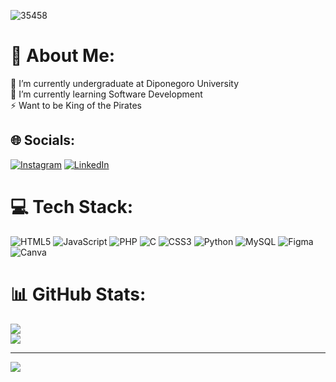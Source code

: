 ![35458](https://user-images.githubusercontent.com/74123282/224381876-e9fb9fbd-a297-4e1b-a2ef-6b7dc899251c.gif)


# 💫 About Me:
🔭 I’m currently undergraduate at Diponegoro University<br>🌱 I’m currently learning Software Development<br>⚡ Want to be King of the Pirates


## 🌐 Socials:
[![Instagram](https://img.shields.io/badge/Instagram-%23E4405F.svg?logo=Instagram&logoColor=white)](https://instagram.com/ratriaseza) [![LinkedIn](https://img.shields.io/badge/LinkedIn-%230077B5.svg?logo=linkedin&logoColor=white)](https://linkedin.com/in/Satria-Reza-Ramadhan-029096277) 

# 💻 Tech Stack:
![HTML5](https://img.shields.io/badge/html5-%23E34F26.svg?style=for-the-badge&logo=html5&logoColor=white) ![JavaScript](https://img.shields.io/badge/javascript-%23323330.svg?style=for-the-badge&logo=javascript&logoColor=%23F7DF1E) ![PHP](https://img.shields.io/badge/php-%23777BB4.svg?style=for-the-badge&logo=php&logoColor=white) ![C](https://img.shields.io/badge/c-%2300599C.svg?style=for-the-badge&logo=c&logoColor=white) ![CSS3](https://img.shields.io/badge/css3-%231572B6.svg?style=for-the-badge&logo=css3&logoColor=white) ![Python](https://img.shields.io/badge/python-3670A0?style=for-the-badge&logo=python&logoColor=ffdd54) ![MySQL](https://img.shields.io/badge/mysql-%2300f.svg?style=for-the-badge&logo=mysql&logoColor=white) 	![Figma](https://img.shields.io/badge/figma-%23F24E1E.svg?style=for-the-badge&logo=figma&logoColor=white) ![Canva](https://img.shields.io/badge/Canva-%2300C4CC.svg?style=for-the-badge&logo=Canva&logoColor=white)

# 📊 GitHub Stats:
![](https://github-readme-streak-stats.herokuapp.com/?user=RatriaSeza&theme=ayu-mirage&hide_border=false)<br/>
![](https://github-readme-stats.vercel.app/api/top-langs/?username=RatriaSeza&theme=ayu-mirage&hide_border=false&include_all_commits=false&count_private=false&layout=compact)

---
[![](https://visitcount.itsvg.in/api?id=RatriaSeza&icon=2&color=0)](https://visitcount.itsvg.in)

<!-- Proudly created with GPRM ( https://gprm.itsvg.in ) -->

